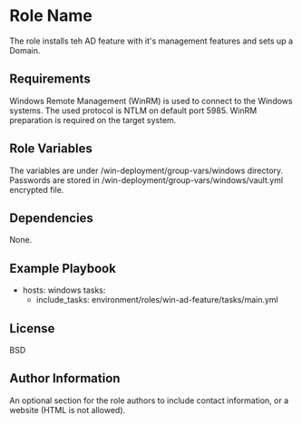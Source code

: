 Role Name
=========

The role installs teh AD feature with it's management features and sets up a Domain.

Requirements
------------

Windows Remote Management (WinRM) is used to connect to the Windows systems.
The used protocol is NTLM on default port 5985.
WinRM preparation is required on the target system.


Role Variables
--------------

The variables are under /win-deployment/group-vars/windows directory.
Passwords are stored in /win-deployment/group-vars/windows/vault.yml encrypted file.


Dependencies
------------

None.


Example Playbook
----------------

- hosts: windows
   tasks:
     - include_tasks: environment/roles/win-ad-feature/tasks/main.yml


License
-------

BSD

Author Information
------------------

An optional section for the role authors to include contact information, or a website (HTML is not allowed).
